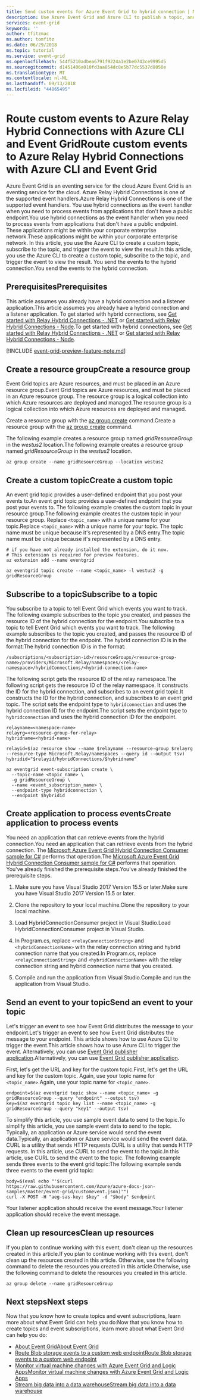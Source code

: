 ```yaml
---
title: Send custom events for Azure Event Grid to hybrid connection | Microsoft Docs
description: Use Azure Event Grid and Azure CLI to publish a topic, and subscribe to that event. A hybrid connection is used for the endpoint.
services: event-grid
keywords: ''
author: tfitzmac
ms.author: tomfitz
ms.date: 06/29/2018
ms.topic: tutorial
ms.service: event-grid
ms.openlocfilehash: 544f5210adbea6791f9224a1e2be0743ce9995d5
ms.sourcegitcommit: d1451406a010fd3aa854dc8e5b77dc5537d8050e
ms.translationtype: MT
ms.contentlocale: nl-NL
ms.lasthandoff: 09/13/2018
ms.locfileid: "44865495"
---
```

# <a name="route-custom-events-to-azure-relay-hybrid-connections-with-azure-cli-and-event-grid"></a><span data-ttu-id="24721-104">Route custom events to Azure Relay Hybrid Connections with Azure CLI and Event Grid</span><span class="sxs-lookup"><span data-stu-id="24721-104">Route custom events to Azure Relay Hybrid Connections with Azure CLI and Event Grid</span></span>

<span data-ttu-id="24721-105">Azure Event Grid is an eventing service for the cloud.</span><span class="sxs-lookup"><span data-stu-id="24721-105">Azure Event Grid is an eventing service for the cloud.</span></span> <span data-ttu-id="24721-106">Azure Relay Hybrid Connections is one of the supported event handlers.</span><span class="sxs-lookup"><span data-stu-id="24721-106">Azure Relay Hybrid Connections is one of the supported event handlers.</span></span> <span data-ttu-id="24721-107">You use hybrid connections as the event handler when you need to process events from applications that don't have a public endpoint.</span><span class="sxs-lookup"><span data-stu-id="24721-107">You use hybrid connections as the event handler when you need to process events from applications that don't have a public endpoint.</span></span> <span data-ttu-id="24721-108">These applications might be within your corporate enterprise network.</span><span class="sxs-lookup"><span data-stu-id="24721-108">These applications might be within your corporate enterprise network.</span></span> <span data-ttu-id="24721-109">In this article, you use the Azure CLI to create a custom topic, subscribe to the topic, and trigger the event to view the result.</span><span class="sxs-lookup"><span data-stu-id="24721-109">In this article, you use the Azure CLI to create a custom topic, subscribe to the topic, and trigger the event to view the result.</span></span> <span data-ttu-id="24721-110">You send the events to the hybrid connection.</span><span class="sxs-lookup"><span data-stu-id="24721-110">You send the events to the hybrid connection.</span></span>

## <a name="prerequisites"></a><span data-ttu-id="24721-111">Prerequisites</span><span class="sxs-lookup"><span data-stu-id="24721-111">Prerequisites</span></span>

<span data-ttu-id="24721-112">This article assumes you already have a hybrid connection and a listener application.</span><span class="sxs-lookup"><span data-stu-id="24721-112">This article assumes you already have a hybrid connection and a listener application.</span></span> <span data-ttu-id="24721-113">To get started with hybrid connections, see [Get started with Relay Hybrid Connections - .NET](../service-bus-relay/relay-hybrid-connections-dotnet-get-started.md) or [Get started with Relay Hybrid Connections - Node](../service-bus-relay/relay-hybrid-connections-node-get-started.md).</span><span class="sxs-lookup"><span data-stu-id="24721-113">To get started with hybrid connections, see [Get started with Relay Hybrid Connections - .NET](../service-bus-relay/relay-hybrid-connections-dotnet-get-started.md) or [Get started with Relay Hybrid Connections - Node](../service-bus-relay/relay-hybrid-connections-node-get-started.md).</span></span>

[!INCLUDE [event-grid-preview-feature-note.md](../../includes/event-grid-preview-feature-note.md)]

## <a name="create-a-resource-group"></a><span data-ttu-id="24721-114">Create a resource group</span><span class="sxs-lookup"><span data-stu-id="24721-114">Create a resource group</span></span>

<span data-ttu-id="24721-115">Event Grid topics are Azure resources, and must be placed in an Azure resource group.</span><span class="sxs-lookup"><span data-stu-id="24721-115">Event Grid topics are Azure resources, and must be placed in an Azure resource group.</span></span> <span data-ttu-id="24721-116">The resource group is a logical collection into which Azure resources are deployed and managed.</span><span class="sxs-lookup"><span data-stu-id="24721-116">The resource group is a logical collection into which Azure resources are deployed and managed.</span></span>

<span data-ttu-id="24721-117">Create a resource group with the [az group create](/cli/azure/group#az-group-create) command.</span><span class="sxs-lookup"><span data-stu-id="24721-117">Create a resource group with the [az group create](/cli/azure/group#az-group-create) command.</span></span> 

<span data-ttu-id="24721-118">The following example creates a resource group named *gridResourceGroup* in the *westus2* location.</span><span class="sxs-lookup"><span data-stu-id="24721-118">The following example creates a resource group named *gridResourceGroup* in the *westus2* location.</span></span>

```azurecli-interactive
az group create --name gridResourceGroup --location westus2
```

## <a name="create-a-custom-topic"></a><span data-ttu-id="24721-119">Create a custom topic</span><span class="sxs-lookup"><span data-stu-id="24721-119">Create a custom topic</span></span>

<span data-ttu-id="24721-120">An event grid topic provides a user-defined endpoint that you post your events to.</span><span class="sxs-lookup"><span data-stu-id="24721-120">An event grid topic provides a user-defined endpoint that you post your events to.</span></span> <span data-ttu-id="24721-121">The following example creates the custom topic in your resource group.</span><span class="sxs-lookup"><span data-stu-id="24721-121">The following example creates the custom topic in your resource group.</span></span> <span data-ttu-id="24721-122">Replace `<topic_name>` with a unique name for your topic.</span><span class="sxs-lookup"><span data-stu-id="24721-122">Replace `<topic_name>` with a unique name for your topic.</span></span> <span data-ttu-id="24721-123">The topic name must be unique because it's represented by a DNS entry.</span><span class="sxs-lookup"><span data-stu-id="24721-123">The topic name must be unique because it's represented by a DNS entry.</span></span>

```azurecli-interactive
# if you have not already installed the extension, do it now.
# This extension is required for preview features.
az extension add --name eventgrid

az eventgrid topic create --name <topic_name> -l westus2 -g gridResourceGroup
```

## <a name="subscribe-to-a-topic"></a><span data-ttu-id="24721-124">Subscribe to a topic</span><span class="sxs-lookup"><span data-stu-id="24721-124">Subscribe to a topic</span></span>

<span data-ttu-id="24721-125">You subscribe to a topic to tell Event Grid which events you want to track. The following example subscribes to the topic you created, and passes the resource ID of the hybrid connection for the endpoint.</span><span class="sxs-lookup"><span data-stu-id="24721-125">You subscribe to a topic to tell Event Grid which events you want to track. The following example subscribes to the topic you created, and passes the resource ID of the hybrid connection for the endpoint.</span></span> <span data-ttu-id="24721-126">The hybrid connection ID is in the format:</span><span class="sxs-lookup"><span data-stu-id="24721-126">The hybrid connection ID is in the format:</span></span>

`/subscriptions/<subscription-id>/resourceGroups/<resource-group-name>/providers/Microsoft.Relay/namespaces/<relay-namespace>/hybridConnections/<hybrid-connection-name>`

<span data-ttu-id="24721-127">The following script gets the resource ID of the relay namespace.</span><span class="sxs-lookup"><span data-stu-id="24721-127">The following script gets the resource ID of the relay namespace.</span></span> <span data-ttu-id="24721-128">It constructs the ID for the hybrid connection, and subscribes to an event grid topic.</span><span class="sxs-lookup"><span data-stu-id="24721-128">It constructs the ID for the hybrid connection, and subscribes to an event grid topic.</span></span> <span data-ttu-id="24721-129">The script sets the endpoint type to `hybridconnection` and uses the hybrid connection ID for the endpoint.</span><span class="sxs-lookup"><span data-stu-id="24721-129">The script sets the endpoint type to `hybridconnection` and uses the hybrid connection ID for the endpoint.</span></span>

```azurecli-interactive
relayname=<namespace-name>
relayrg=<resource-group-for-relay>
hybridname=<hybrid-name>

relayid=$(az resource show --name $relayname --resource-group $relayrg --resource-type Microsoft.Relay/namespaces --query id --output tsv)
hybridid="$relayid/hybridConnections/$hybridname"

az eventgrid event-subscription create \
  --topic-name <topic_name> \
  -g gridResourceGroup \
  --name <event_subscription_name> \
  --endpoint-type hybridconnection \
  --endpoint $hybridid
```

## <a name="create-application-to-process-events"></a><span data-ttu-id="24721-130">Create application to process events</span><span class="sxs-lookup"><span data-stu-id="24721-130">Create application to process events</span></span>

<span data-ttu-id="24721-131">You need an application that can retrieve events from the hybrid connection.</span><span class="sxs-lookup"><span data-stu-id="24721-131">You need an application that can retrieve events from the hybrid connection.</span></span> <span data-ttu-id="24721-132">The [Microsoft Azure Event Grid Hybrid Connection Consumer sample for C#](https://github.com/Azure-Samples/event-grid-dotnet-hybridconnection-destination) performs that operation.</span><span class="sxs-lookup"><span data-stu-id="24721-132">The [Microsoft Azure Event Grid Hybrid Connection Consumer sample for C#](https://github.com/Azure-Samples/event-grid-dotnet-hybridconnection-destination) performs that operation.</span></span> <span data-ttu-id="24721-133">You've already finished the prerequisite steps.</span><span class="sxs-lookup"><span data-stu-id="24721-133">You've already finished the prerequisite steps.</span></span>

1. <span data-ttu-id="24721-134">Make sure you have Visual Studio 2017 Version 15.5 or later.</span><span class="sxs-lookup"><span data-stu-id="24721-134">Make sure you have Visual Studio 2017 Version 15.5 or later.</span></span>

1. <span data-ttu-id="24721-135">Clone the repository to your local machine.</span><span class="sxs-lookup"><span data-stu-id="24721-135">Clone the repository to your local machine.</span></span>

1. <span data-ttu-id="24721-136">Load HybridConnectionConsumer project in Visual Studio.</span><span class="sxs-lookup"><span data-stu-id="24721-136">Load HybridConnectionConsumer project in Visual Studio.</span></span>

1. <span data-ttu-id="24721-137">In Program.cs, replace `<relayConnectionString>` and `<hybridConnectionName>` with the relay connection string and hybrid connection name that you created.</span><span class="sxs-lookup"><span data-stu-id="24721-137">In Program.cs, replace `<relayConnectionString>` and `<hybridConnectionName>` with the relay connection string and hybrid connection name that you created.</span></span>

1. <span data-ttu-id="24721-138">Compile and run the application from Visual Studio.</span><span class="sxs-lookup"><span data-stu-id="24721-138">Compile and run the application from Visual Studio.</span></span>

## <a name="send-an-event-to-your-topic"></a><span data-ttu-id="24721-139">Send an event to your topic</span><span class="sxs-lookup"><span data-stu-id="24721-139">Send an event to your topic</span></span>

<span data-ttu-id="24721-140">Let's trigger an event to see how Event Grid distributes the message to your endpoint.</span><span class="sxs-lookup"><span data-stu-id="24721-140">Let's trigger an event to see how Event Grid distributes the message to your endpoint.</span></span> <span data-ttu-id="24721-141">This article shows how to use Azure CLI to trigger the event.</span><span class="sxs-lookup"><span data-stu-id="24721-141">This article shows how to use Azure CLI to trigger the event.</span></span> <span data-ttu-id="24721-142">Alternatively, you can use [Event Grid publisher application](https://github.com/Azure-Samples/event-grid-dotnet-publish-consume-events/tree/master/EventGridPublisher).</span><span class="sxs-lookup"><span data-stu-id="24721-142">Alternatively, you can use [Event Grid publisher application](https://github.com/Azure-Samples/event-grid-dotnet-publish-consume-events/tree/master/EventGridPublisher).</span></span>

<span data-ttu-id="24721-143">First, let's get the URL and key for the custom topic.</span><span class="sxs-lookup"><span data-stu-id="24721-143">First, let's get the URL and key for the custom topic.</span></span> <span data-ttu-id="24721-144">Again, use your topic name for `<topic_name>`.</span><span class="sxs-lookup"><span data-stu-id="24721-144">Again, use your topic name for `<topic_name>`.</span></span>

```azurecli-interactive
endpoint=$(az eventgrid topic show --name <topic_name> -g gridResourceGroup --query "endpoint" --output tsv)
key=$(az eventgrid topic key list --name <topic_name> -g gridResourceGroup --query "key1" --output tsv)
```

<span data-ttu-id="24721-145">To simplify this article, you use sample event data to send to the topic.</span><span class="sxs-lookup"><span data-stu-id="24721-145">To simplify this article, you use sample event data to send to the topic.</span></span> <span data-ttu-id="24721-146">Typically, an application or Azure service would send the event data.</span><span class="sxs-lookup"><span data-stu-id="24721-146">Typically, an application or Azure service would send the event data.</span></span> <span data-ttu-id="24721-147">CURL is a utility that sends HTTP requests.</span><span class="sxs-lookup"><span data-stu-id="24721-147">CURL is a utility that sends HTTP requests.</span></span> <span data-ttu-id="24721-148">In this article, use CURL to send the event to the topic.</span><span class="sxs-lookup"><span data-stu-id="24721-148">In this article, use CURL to send the event to the topic.</span></span>  <span data-ttu-id="24721-149">The following example sends three events to the event grid topic:</span><span class="sxs-lookup"><span data-stu-id="24721-149">The following example sends three events to the event grid topic:</span></span>

```azurecli-interactive
body=$(eval echo "'$(curl https://raw.githubusercontent.com/Azure/azure-docs-json-samples/master/event-grid/customevent.json)'")
curl -X POST -H "aeg-sas-key: $key" -d "$body" $endpoint
```

<span data-ttu-id="24721-150">Your listener application should receive the event message.</span><span class="sxs-lookup"><span data-stu-id="24721-150">Your listener application should receive the event message.</span></span>

## <a name="clean-up-resources"></a><span data-ttu-id="24721-151">Clean up resources</span><span class="sxs-lookup"><span data-stu-id="24721-151">Clean up resources</span></span>
<span data-ttu-id="24721-152">If you plan to continue working with this event, don't clean up the resources created in this article.</span><span class="sxs-lookup"><span data-stu-id="24721-152">If you plan to continue working with this event, don't clean up the resources created in this article.</span></span> <span data-ttu-id="24721-153">Otherwise, use the following command to delete the resources you created in this article.</span><span class="sxs-lookup"><span data-stu-id="24721-153">Otherwise, use the following command to delete the resources you created in this article.</span></span>

```azurecli-interactive
az group delete --name gridResourceGroup
```

## <a name="next-steps"></a><span data-ttu-id="24721-154">Next steps</span><span class="sxs-lookup"><span data-stu-id="24721-154">Next steps</span></span>

<span data-ttu-id="24721-155">Now that you know how to create topics and event subscriptions, learn more about what Event Grid can help you do:</span><span class="sxs-lookup"><span data-stu-id="24721-155">Now that you know how to create topics and event subscriptions, learn more about what Event Grid can help you do:</span></span>

- [<span data-ttu-id="24721-156">About Event Grid</span><span class="sxs-lookup"><span data-stu-id="24721-156">About Event Grid</span></span>](overview.md)
- [<span data-ttu-id="24721-157">Route Blob storage events to a custom web endpoint</span><span class="sxs-lookup"><span data-stu-id="24721-157">Route Blob storage events to a custom web endpoint</span></span>](../storage/blobs/storage-blob-event-quickstart.md?toc=%2fazure%2fevent-grid%2ftoc.json)
- [<span data-ttu-id="24721-158">Monitor virtual machine changes with Azure Event Grid and Logic Apps</span><span class="sxs-lookup"><span data-stu-id="24721-158">Monitor virtual machine changes with Azure Event Grid and Logic Apps</span></span>](monitor-virtual-machine-changes-event-grid-logic-app.md)
- [<span data-ttu-id="24721-159">Stream big data into a data warehouse</span><span class="sxs-lookup"><span data-stu-id="24721-159">Stream big data into a data warehouse</span></span>](event-grid-event-hubs-integration.md)
